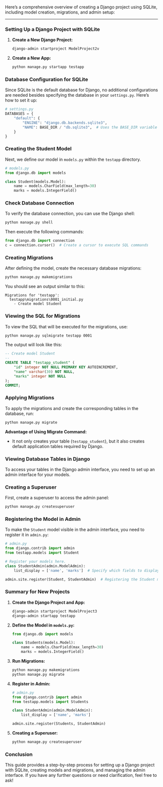 Here’s a comprehensive overview of creating a Django project using SQLite, including model creation, migrations, and admin setup:

---

### Setting Up a Django Project with SQLite

1. **Create a New Django Project:**
   ```bash
   django-admin startproject ModelProject2v
   ```

2. **Create a New App:**
   ```bash
   python manage.py startapp testapp
   ```

### Database Configuration for SQLite

Since SQLite is the default database for Django, no additional configurations are needed besides specifying the database in your `settings.py`. Here’s how to set it up:

```python
# settings.py
DATABASES = {
    "default": {
        "ENGINE": "django.db.backends.sqlite3",
        "NAME": BASE_DIR / "db.sqlite3",  # Uses the BASE_DIR variable to create db.sqlite3 in the project base directory
    }
}
```

### Creating the Student Model

Next, we define our model in `models.py` within the `testapp` directory.

```python
# models.py
from django.db import models

class Student(models.Model):
    name = models.CharField(max_length=30)  
    marks = models.IntegerField()  
```

### Check Database Connection

To verify the database connection, you can use the Django shell:

```bash
python manage.py shell
```
Then execute the following commands:
```python
from django.db import connection
c = connection.cursor()  # Create a cursor to execute SQL commands
```

### Creating Migrations

After defining the model, create the necessary database migrations:

```bash
python manage.py makemigrations
```

You should see an output similar to this:
```
Migrations for 'testapp':
  testapp\migrations\0001_initial.py
    - Create model Student
```

### Viewing the SQL for Migrations

To view the SQL that will be executed for the migrations, use:

```bash
python manage.py sqlmigrate testapp 0001
```

The output will look like this:
```sql
-- Create model Student
--
CREATE TABLE "testapp_student" (
    "id" integer NOT NULL PRIMARY KEY AUTOINCREMENT,
    "name" varchar(30) NOT NULL,
    "marks" integer NOT NULL
);
COMMIT;
```

### Applying Migrations

To apply the migrations and create the corresponding tables in the database, run:

```bash
python manage.py migrate
```

**Advantage of Using Migrate Command:**
- It not only creates your table (`testapp_student`), but it also creates default application tables required by Django.

### Viewing Database Tables in Django

To access your tables in the Django admin interface, you need to set up an admin interface for your models.

### Creating a Superuser

First, create a superuser to access the admin panel:

```bash
python manage.py createsuperuser
```

### Registering the Model in Admin

To make the `Student` model visible in the admin interface, you need to register it in `admin.py`:

```python
# admin.py
from django.contrib import admin
from testapp.models import Student

# Register your models here.
class StudentAdmin(admin.ModelAdmin):
    list_display = ['name', 'marks']  # Specify which fields to display in the admin panel

admin.site.register(Student, StudentAdmin)  # Registering the Student model with the admin site
```

### Summary for New Projects

1. **Create the Django Project and App:**
   ```bash
   django-admin startproject ModelProject3
   django-admin startapp testapp
   ```

2. **Define the Model in `models.py`:**
   ```python
   from django.db import models

   class Students(models.Model):
       name = models.CharField(max_length=30)
       marks = models.IntegerField()
   ```

3. **Run Migrations:**
   ```bash
   python manage.py makemigrations
   python manage.py migrate
   ```

4. **Register in Admin:**
   ```python
   # admin.py
   from django.contrib import admin
   from testapp.models import Students

   class StudentAdmin(admin.ModelAdmin):
       list_display = ['name', 'marks']

   admin.site.register(Students, StudentAdmin)
   ```

5. **Creating a Superuser:**
   ```bash
   python manage.py createsuperuser
   ```

### Conclusion

This guide provides a step-by-step process for setting up a Django project with SQLite, creating models and migrations, and managing the admin interface. If you have any further questions or need clarification, feel free to ask!
